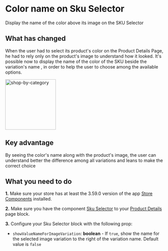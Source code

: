 # Color name on Sku Selector


Display the name of the color above its image on the SKU Selector


## What has changed 


When the user had to select its product's color on the Product Details Page, he had to rely only on the product's image to understand how it looked. It's possible now to display the name of the color of the SKU beside the variation's name , in order to help the user to choose among the available options.

<img width=160 alt="shop-by-category" src="https://user-images.githubusercontent.com/12139385/62787485-309fff80-ba9b-11e9-85c5-e08528688f8f.png">


## Key advantage
By seeing the color's name along with the product's image, the user can understand better the difference among all variations and leans to make the correct choice


## What you need to do


__1.__ Make sure your store has at least the 3.59.0 version of the app [Store Components](https://github.com/vtex-apps/store-components) installed.


__2.__ Make sure you have the component [Sku Selector](https://github.com/vtex-apps/store-components/tree/master/react/components/SKUSelector) to your [Product Details](https://github.com/vtex-apps/product-details) page block.


__3.__ Configure your Sku Selector block with the following prop:


- `showValueNameForImageVariation`: __boolean__ -  If `true`, show the name for the selected image variation to the right of the variation name. Default value is `false`





